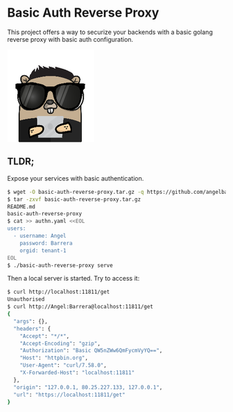 # Basic Auth Reverse Proxy

This project offers a way to securize your backends with a basic golang reverse proxy with basic auth configuration.

![Logo](assets/logo-small.png)

## TLDR;

Expose your services with basic authentication.

```bash
$ wget -O basic-auth-reverse-proxy.tar.gz -q https://github.com/angelbarrera92/basic-auth-reverse-proxy/releases/download/v0.1.2/basic-auth-reverse-proxy_0.1.2_linux_amd64.tar.gz
$ tar -zxvf basic-auth-reverse-proxy.tar.gz
README.md
basic-auth-reverse-proxy
$ cat >> authn.yaml <<EOL
users:
  - username: Angel
    password: Barrera
    orgid: tenant-1
EOL
$ ./basic-auth-reverse-proxy serve
```

Then a local server is started. Try to access it:

```bash
$ curl http://localhost:11811/get
Unauthorised
$ curl http://Angel:Barrera@localhost:11811/get
{
  "args": {},
  "headers": {
    "Accept": "*/*",
    "Accept-Encoding": "gzip",
    "Authorization": "Basic QW5nZWw6QmFycmVyYQ==",
    "Host": "httpbin.org",
    "User-Agent": "curl/7.58.0",
    "X-Forwarded-Host": "localhost:11811"
  },
  "origin": "127.0.0.1, 80.25.227.133, 127.0.0.1",
  "url": "https://localhost:11811/get"
}
```
